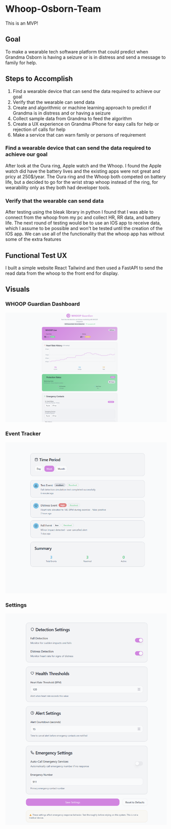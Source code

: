 ﻿# Whoop-Osborn-Team
This is an MVP!
## Goal
To make a wearable tech software platform that could predict when Grandma Osborn is having a seizure or is in distress and send a message to family for help.
## Steps to Accomplish
1. Find a wearable device that can send the data required to achieve our goal
2. Verify that the wearable can send data
3. Create and algorithmic or machine learning approach to predict if Grandma is in distress and or having a seizure  
4. Collect sample data from Grandma to feed the algorithm
5. Create a UX experience on Grandma iPhone for easy calls for help or rejection of calls for help
6. Make a service that can warn family or persons of requirement
### Find a wearable device that can send the data required to achieve our goal
After look at the Oura ring, Apple watch and the Whoop. I found the Apple watch did have the battery lives and the existing apps were not great and pricy at 250$/year. The Oura ring and the Whoop both competed on battery life, but a decided to go for the wrist strap whoop instead of the ring, for wearability only as they both had developer tools.
### Verify that the wearable can send data
After testing using the bleak library in python I found that I was able to connect from the whoop from my pc and collect HR, RR data, and battery life. The next round of testing would be to use an IOS app to receive data, which I assume to be possible and won't be tested until the creation of the IOS app. We can use all of the functionality that the whoop app has without some of the extra features
## Functional Test UX
I built a simple website React Tailwind and then used a FastAPI to send the read data from the whoop to the front end for display.
## Visuals
### WHOOP Guardian Dashboard
![WHOOP Guardian Dashboard](images/Screenshot%202025-09-20%20174558.png)
### Event Tracker
![Event Tracker](images/Screenshot%202025-09-20%20174607.png)
### Settings
![Settings](images/Screenshot%202025-09-20%20174613.png)

